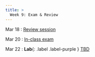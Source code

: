 ```yaml
---
title: >
  Week 9: Exam & Review
---
```


Mar 18
: [Review session](#)

Mar 20
: [In-class exam](#)

Mar 22
: **Lab**{: .label .label-purple } [TBD](#)
